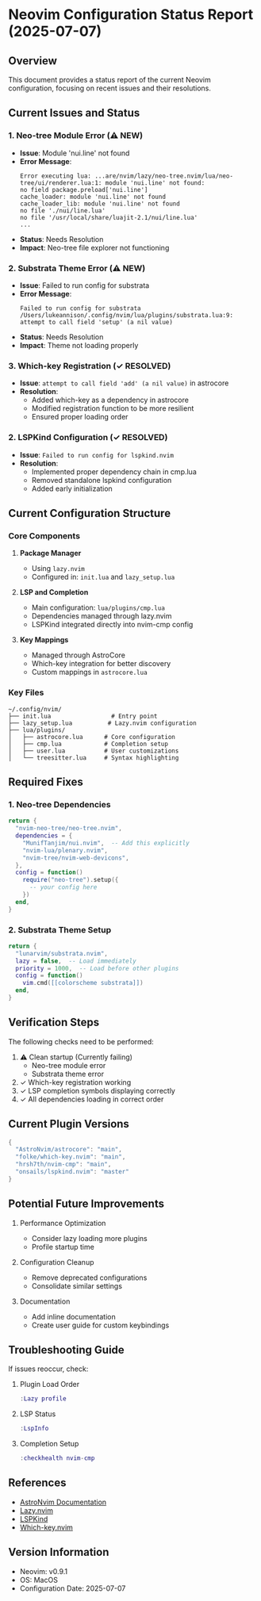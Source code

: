 # Neovim Configuration Status Report (2025-07-07)

## Overview

This document provides a status report of the current Neovim configuration, focusing on recent issues and their resolutions.

## Current Issues and Status

### 1. Neo-tree Module Error (⚠️ NEW)
- **Issue**: Module 'nui.line' not found
- **Error Message**:
  ```
  Error executing lua: ...are/nvim/lazy/neo-tree.nvim/lua/neo-tree/ui/renderer.lua:1: module 'nui.line' not found:
  no field package.preload['nui.line']
  cache_loader: module 'nui.line' not found
  cache_loader_lib: module 'nui.line' not found
  no file './nui/line.lua'
  no file '/usr/local/share/luajit-2.1/nui/line.lua'
  ...
  ```
- **Status**: Needs Resolution
- **Impact**: Neo-tree file explorer not functioning

### 2. Substrata Theme Error (⚠️ NEW)
- **Issue**: Failed to run config for substrata
- **Error Message**:
  ```
  Failed to run config for substrata
  /Users/lukeannison/.config/nvim/lua/plugins/substrata.lua:9: attempt to call field 'setup' (a nil value)
  ```
- **Status**: Needs Resolution
- **Impact**: Theme not loading properly

### 3. Which-key Registration (✓ RESOLVED)
- **Issue**: `attempt to call field 'add' (a nil value)` in astrocore
- **Resolution**: 
  - Added which-key as a dependency in astrocore
  - Modified registration function to be more resilient
  - Ensured proper loading order

### 2. LSPKind Configuration (✓ RESOLVED)
- **Issue**: `Failed to run config for lspkind.nvim`
- **Resolution**:
  - Implemented proper dependency chain in cmp.lua
  - Removed standalone lspkind configuration
  - Added early initialization

## Current Configuration Structure

### Core Components
1. **Package Manager**
   - Using `lazy.nvim`
   - Configured in: `init.lua` and `lazy_setup.lua`

2. **LSP and Completion**
   - Main configuration: `lua/plugins/cmp.lua`
   - Dependencies managed through lazy.nvim
   - LSPKind integrated directly into nvim-cmp config

3. **Key Mappings**
   - Managed through AstroCore
   - Which-key integration for better discovery
   - Custom mappings in `astrocore.lua`

### Key Files
```
~/.config/nvim/
├── init.lua                 # Entry point
├── lazy_setup.lua          # Lazy.nvim configuration
├── lua/plugins/
│   ├── astrocore.lua      # Core configuration
│   ├── cmp.lua            # Completion setup
│   ├── user.lua           # User customizations
│   └── treesitter.lua     # Syntax highlighting
```

## Required Fixes

### 1. Neo-tree Dependencies
```lua
return {
  "nvim-neo-tree/neo-tree.nvim",
  dependencies = {
    "MunifTanjim/nui.nvim",  -- Add this explicitly
    "nvim-lua/plenary.nvim",
    "nvim-tree/nvim-web-devicons",
  },
  config = function()
    require("neo-tree").setup({
      -- your config here
    })
  end,
}
```

### 2. Substrata Theme Setup
```lua
return {
  "lunarvim/substrata.nvim",
  lazy = false,  -- Load immediately
  priority = 1000,  -- Load before other plugins
  config = function()
    vim.cmd([[colorscheme substrata]])
  end,
}
```

## Verification Steps

The following checks need to be performed:

1. ⚠️ Clean startup (Currently failing)
   - Neo-tree module error
   - Substrata theme error
2. ✓ Which-key registration working
3. ✓ LSP completion symbols displaying correctly
4. ✓ All dependencies loading in correct order

## Current Plugin Versions

```lua
{
  "AstroNvim/astrocore": "main",
  "folke/which-key.nvim": "main",
  "hrsh7th/nvim-cmp": "main",
  "onsails/lspkind.nvim": "master"
}
```

## Potential Future Improvements

1. Performance Optimization
   - Consider lazy loading more plugins
   - Profile startup time

2. Configuration Cleanup
   - Remove deprecated configurations
   - Consolidate similar settings

3. Documentation
   - Add inline documentation
   - Create user guide for custom keybindings

## Troubleshooting Guide

If issues reoccur, check:

1. Plugin Load Order
   ```lua
   :Lazy profile
   ```

2. LSP Status
   ```lua
   :LspInfo
   ```

3. Completion Setup
   ```lua
   :checkhealth nvim-cmp
   ```

## References

- [AstroNvim Documentation](https://astronvim.com)
- [Lazy.nvim](https://github.com/folke/lazy.nvim)
- [LSPKind](https://github.com/onsails/lspkind.nvim)
- [Which-key.nvim](https://github.com/folke/which-key.nvim)

## Version Information

- Neovim: v0.9.1
- OS: MacOS
- Configuration Date: 2025-07-07
